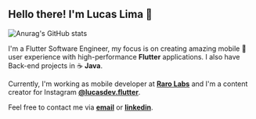 <h2>Hello there! I'm Lucas Lima 👋</h2>

![Anurag's GitHub stats](https://github-readme-stats.vercel.app/api?username=LucasLima939&show_icons=true&theme=tokyonight)

I'm a Flutter Software Engineer, my focus is on creating amazing mobile 📱 user experience with high-performance **Flutter** applications. I also have Back-end projects in ☕ **Java**.

Currently, I'm working as mobile developer at **[Raro Labs](https://wwww.rarolabs.com.br)** and I'm a content creator for Instagram **[@lucasdev.flutter](https://www.instagram.com/lucasdev.flutter/)**.

Feel free to contact me via **<a href="mailto:lucaslima939@gmail.com">email</a>** or **[linkedin](https://www.linkedin.com/in/lucas-lima-dev)**.
